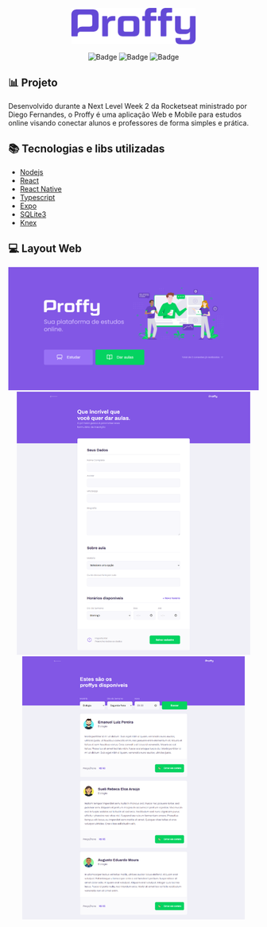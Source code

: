<p align="center">
  <img src="https://github.com/KRochaS/NextLevelWeek2/blob/master/proffy-image.png" width="250" >
</p>

<div align="center"

   ![Badge](https://img.shields.io/static/v1?label=React&message=16.13.1&color=#8257E5&style=for-the-badge&logo=REACT)
   ![Badge](https://img.shields.io/static/v1?label=ReactNative&message=16.13.1&color=#8257E5&style=for-the-badge&logo=REACT)
   ![Badge](https://img.shields.io/static/v1?label=Nodejs&message=v12.16.1&color=#8257E5&style=for-the-badge&logo=NODE)
</div>


## :bar_chart: Projeto
Desenvolvido durante a Next Level Week 2 da Rocketseat ministrado por Diego Fernandes, o Proffy é uma aplicação Web e Mobile 
para estudos online visando conectar alunos e professores de forma simples e prática.

## :books: Tecnologias e libs utilizadas  

- [Nodejs](https://nodejs.org/en/)
- [React](https://pt-br.reactjs.org/)
- [React Native](https://reactnative.dev/)
- [Typescript](https://www.typescriptlang.org/)
- [Expo](https://expo.io/)
- [SQLite3](https://www.sqlite.org/index.html)
- [Knex](http://knexjs.org/)

## :computer: Layout Web 
<p align="center">
  <img src="https://github.com/KRochaS/NextLevelWeek2/blob/master/web/github/landing.png" width="920" >
  <img src="https://github.com/KRochaS/NextLevelWeek2/blob/master/web/github/cadastro%20proffys.png" height="530" >
  <img src="https://github.com/KRochaS/NextLevelWeek2/blob/master/web/github/proffys.png" height="530" >
</p>

